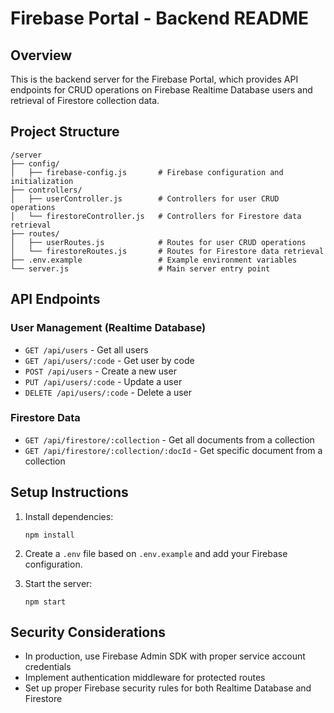 # Firebase Portal - Backend README

## Overview
This is the backend server for the Firebase Portal, which provides API endpoints for CRUD operations on Firebase Realtime Database users and retrieval of Firestore collection data.

## Project Structure
```
/server
├── config/
│   ├── firebase-config.js       # Firebase configuration and initialization
├── controllers/
│   ├── userController.js        # Controllers for user CRUD operations
│   └── firestoreController.js   # Controllers for Firestore data retrieval
├── routes/
│   ├── userRoutes.js            # Routes for user CRUD operations
│   └── firestoreRoutes.js       # Routes for Firestore data retrieval
├── .env.example                 # Example environment variables
└── server.js                    # Main server entry point
```

## API Endpoints

### User Management (Realtime Database)
- `GET /api/users` - Get all users
- `GET /api/users/:code` - Get user by code
- `POST /api/users` - Create a new user
- `PUT /api/users/:code` - Update a user
- `DELETE /api/users/:code` - Delete a user

### Firestore Data
- `GET /api/firestore/:collection` - Get all documents from a collection
- `GET /api/firestore/:collection/:docId` - Get specific document from a collection

## Setup Instructions

1. Install dependencies:
   ```
   npm install
   ```

2. Create a `.env` file based on `.env.example` and add your Firebase configuration.

3. Start the server:
   ```
   npm start
   ```

## Security Considerations
- In production, use Firebase Admin SDK with proper service account credentials
- Implement authentication middleware for protected routes
- Set up proper Firebase security rules for both Realtime Database and Firestore
